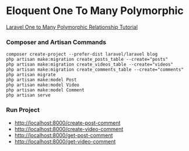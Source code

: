 # Eloquent One To Many Polymorphic

[Laravel One to Many Polymorphic Relationship Tutorial](https://www.itsolutionstuff.com/post/laravel-one-to-many-polymorphic-relationship-tutorialexample.html)

### Composer and Artisan Commands
```shell script
composer create-project --prefer-dist laravel/laravel blog
php artisan make:migration create_posts_table --create="posts"
php artisan make:migration create_videos_table --create="videos"
php artisan make:migration create_comments_table --create="comments"
php artisan migrate
php artisan make:model Post
php artisan make:model Video
php artisan make:model Comment
php artisan serve
```

### Run Project
* [http://localhost:8000/create-post-comment](http://localhost:8000/create-post-comment)
* [http://localhost:8000/create-video-comment](http://localhost:8000/create-video-comment)
* [http://localhost:8000/get-post-comment](http://localhost:8000/get-post-comment)
* [http://localhost:8000/get-video-comment](http://localhost:8000/get-video-comment)
